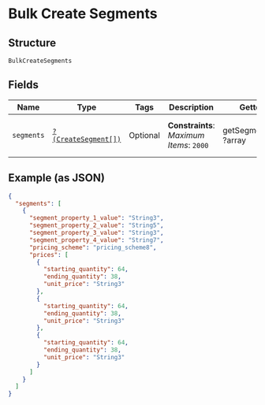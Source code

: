 
# Bulk Create Segments

## Structure

`BulkCreateSegments`

## Fields

| Name | Type | Tags | Description | Getter | Setter |
|  --- | --- | --- | --- | --- | --- |
| `segments` | [`?(CreateSegment[])`](../../doc/models/create-segment.md) | Optional | **Constraints**: *Maximum Items*: `2000` | getSegments(): ?array | setSegments(?array segments): void |

## Example (as JSON)

```json
{
  "segments": [
    {
      "segment_property_1_value": "String3",
      "segment_property_2_value": "String5",
      "segment_property_3_value": "String3",
      "segment_property_4_value": "String7",
      "pricing_scheme": "pricing_scheme8",
      "prices": [
        {
          "starting_quantity": 64,
          "ending_quantity": 38,
          "unit_price": "String3"
        },
        {
          "starting_quantity": 64,
          "ending_quantity": 38,
          "unit_price": "String3"
        },
        {
          "starting_quantity": 64,
          "ending_quantity": 38,
          "unit_price": "String3"
        }
      ]
    }
  ]
}
```


